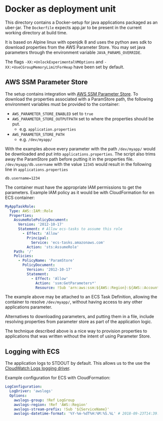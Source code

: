# Docker as deployment unit

This directory contains a Docker-setup for java applications packaged as
an uber-jar. The `Dockerfile` expects app.jar to be present in the current
working directory at build time.

It is based on Alpine linux with openjdk 8 and uses the python
aws sdk to download properties from the AWS Parameter Store.
You may set java parameters through the environment variable
`JAVA_PARAMS_OVERRIDE`.

The flags `-XX:+UnlockExperimentalVMOptions` and
`-XX:+UseCGroupMemoryLimitForHeap` have been set by default.

## AWS SSM Parameter Store

The setup contains integration with [AWS SSM Parameter Store](
https://docs.aws.amazon.com/systems-manager/latest/userguide/systems-manager-paramstore.html).
To download the properties associated with a ParamStore path,
the following environment variables must be provided to the container:

* `AWS_PARAMETER_STORE_ENABLED` set to `true`
* `AWS_PARAMETER_STORE_OUTPUTPATH` set to where the properties should be put.
  * e.g. `application.properties`
* `AWS_PARAMETER_STORE_PATH`
  * e.g. `/dev/myapp/`

With the examples above every parameter with the path `/dev/myapp/`
would be downloaded and put into `applications.properties`.
The script also trims away the ParamStore path before putting it in the
properties file. `/dev/myapp/db.username` with the value `12345` would
 result in the following line in `applications.properties`

`db.username=1234`

The container must have the appropriate IAM permissions to get the parameters.
Example IAM policy as it would be with CloudFormation for en ECS container:

```yaml
MyAppTaskRole:
  Type: AWS::IAM::Role
  Properties:
    AssumeRolePolicyDocument:
      Version: '2012-10-17'
      Statement: # Allow ecs-tasks to assume this role
        - Effect: 'Allow'
          Principal:
            Service: 'ecs-tasks.amazonaws.com'
          Action: 'sts:AssumeRole'
    Path: '/'
    Policies:
      - PolicyName: 'ParamStore'
        PolicyDocument:
          Version: '2012-10-17'
          Statement:
            - Effect: 'Allow'
              Action: 'ssm:GetParameters*'
              Resource: !Sub 'arn:aws:ssm:${AWS::Region}:${AWS::AccountId}:parameter/dev/myapp/*'
```

The example above may be attached to an ECS Task Definition,
allowing the container to resolve `/dev/myapp/`, without having access to any
other applications parameter.

Alternatives to downloading parameters, and putting them in a file,
include resolving properties from parameter store as part of the application
logic.

The technique described above is a nice way to provision properties
to applications that was written without the intent of using Parameter Store.

## Logging with ECS

The application logs to STDOUT by default. This allows us to the use the
[CloudWatch Logs logging driver](
https://docs.aws.amazon.com/AmazonECS/latest/developerguide/using_awslogs.html).

Example configuration for ECS with CloudFormation:

```yaml
LogConfiguration:
  LogDriver: 'awslogs'
  Options:
    awslogs-group: !Ref LogGroup
    awslogs-region: !Ref 'AWS::Region'
    awslogs-stream-prefix: !Sub '${ServiceName}'
    awslogs-datetime-format: '%Y-%m-%dT%H:%M:%S.%L' # 2018-09-23T14:39:54.042
```
